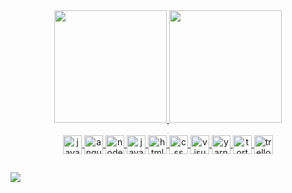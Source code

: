 <div align="center">
  <a href="https://github.com/jrmazalli">
  <img height="180em" src="https://github-readme-stats.vercel.app/api?username=jrmazalli&show_icons=true&theme=default&include_all_commits=true&count_public=true"/>
  <img height="180em" src="https://github-readme-stats.vercel.app/api/top-langs/?username=jrmazalli&layout=compact&langs_count=7&theme=default"/>
</div>
<div style="display: inline_block" align="center"><br>
  <img align="center" alt="java" height="30" width="30" src="https://cdn.jsdelivr.net/gh/devicons/devicon/icons/java/java-original-wordmark.svg" />
  <img align="center" alt="angularJS" height="30" width="30" src="https://cdn.jsdelivr.net/gh/devicons/devicon/icons/angularjs/angularjs-original.svg" />
  <img align="center" alt="nodeJS" height="30" width="30" src="https://cdn.jsdelivr.net/gh/devicons/devicon/icons/nodejs/nodejs-original.svg" />
  <img align="center" alt="javaScript" height="30" width="30" src="https://cdn.jsdelivr.net/gh/devicons/devicon/icons/javascript/javascript-original.svg" />
  <img align="center" alt="html" height="30" width="30" src="https://cdn.jsdelivr.net/gh/devicons/devicon/icons/html5/html5-original-wordmark.svg" />
  <img align="center" alt="css" height="30" width="30" src="https://cdn.jsdelivr.net/gh/devicons/devicon/icons/css3/css3-original-wordmark.svg" />
  <img align="center" alt="visualStudio" height="30" width="30" src="https://cdn.jsdelivr.net/gh/devicons/devicon/icons/visualstudio/visualstudio-plain.svg" />
  <img align="center" alt="yarn" height="30" width="30" src="https://cdn.jsdelivr.net/gh/devicons/devicon/icons/yarn/yarn-original-wordmark.svg" />
  <img align="center" alt="tortoise" height="30" width="30" src="https://cdn.jsdelivr.net/gh/devicons/devicon/icons/tortoisegit/tortoisegit-original.svg" />
  <img align="center" alt="trello" height="30" width="30" src="https://cdn.jsdelivr.net/gh/devicons/devicon/icons/trello/trello-plain.svg" />
</div>
  
  ##
 
<div> 
  
  <a href="https://www.linkedin.com/in/jrmazalli/" target="_blank"><img src="https://img.shields.io/badge/-LinkedIn-%230077B5?style=for-the-badge&logo=linkedin&logoColor=white" target="_blank"></a> 
    
</div>
